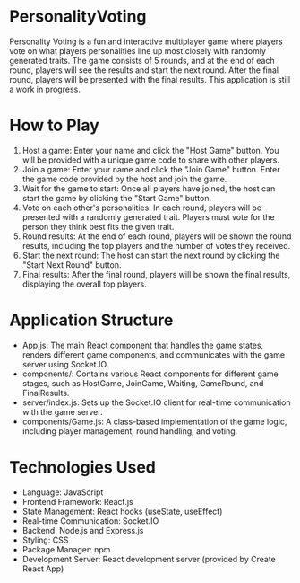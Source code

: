 # PersonalityVoting
Personality Voting is a fun and interactive multiplayer game where players vote on what players personalities line up most closely with randomly generated traits. The game consists of 5 rounds, and at the end of each round, players will see the results and start the next round. After the final round, players will be presented with the final results. This application is still a work in progress.

# How to Play
1. Host a game: Enter your name and click the "Host Game" button. You will be provided with a unique game code to share with other players.
2. Join a game: Enter your name and click the "Join Game" button. Enter the game code provided by the host and join the game.
3. Wait for the game to start: Once all players have joined, the host can start the game by clicking the "Start Game" button.
4. Vote on each other's personalities: In each round, players will be presented with a randomly generated trait. Players must vote for the person they think best fits the given trait.
5. Round results: At the end of each round, players will be shown the round results, including the top players and the number of votes they received.
6. Start the next round: The host can start the next round by clicking the "Start Next Round" button.
7. Final results: After the final round, players will be shown the final results, displaying the overall top players.

# Application Structure
- App.js: The main React component that handles the game states, renders different game components, and communicates with the game server using Socket.IO.
- components/: Contains various React components for different game stages, such as HostGame, JoinGame, Waiting, GameRound, and FinalResults.
- server/index.js: Sets up the Socket.IO client for real-time communication with the game server.
- components/Game.js: A class-based implementation of the game logic, including player management, round handling, and voting.

# Technologies Used
- Language: JavaScript
- Frontend Framework: React.js
- State Management: React hooks (useState, useEffect)
- Real-time Communication: Socket.IO
- Backend: Node.js and Express.js
- Styling: CSS
- Package Manager: npm
- Development Server: React development server (provided by Create React App)
